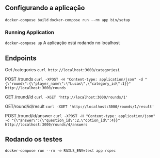 ## Configurando a aplicação
`docker-compose build`
`docker-compose run --rm app bin/setup`
### Running Application
`docker-compose up`
A aplicação está rodando no localhost

## Endpoints
Get /categories
`curl http://localhost:3000/categoriesi`

POST /rounds
`curl -XPOST -H "Content-type: application/json" -d "{\"round\":{\"player_name\":\"Lucas\",\"category_id\":1}}" http://localhost:3000/rounds`

GET /round/id
`curl -XGET 'http://localhost:3000/rounds/1'`

GET/round/id/result
`curl -XGET 'http://localhost:3000/rounds/1/result'`

POST /round/id/answer
`curl -XPOST -H "Content-type: application/json" -d "{\"answer\":{\"question_id\":2,\"option_id\":4}}" http://localhost:3000/rounds/4/answers`

## Rodando os testes
`docker-compose run --rm -e RAILS_ENV=test app rspec`
